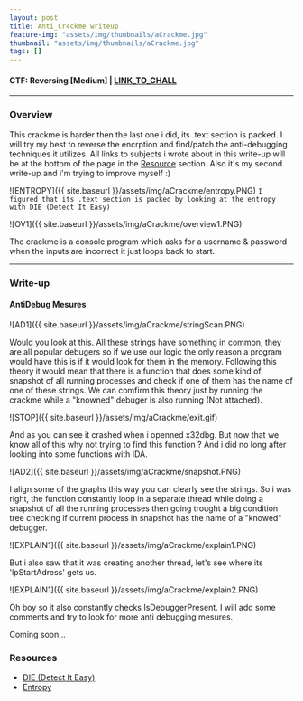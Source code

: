 ```yaml
---
layout: post
title: Anti_Cr4ckme writeup
feature-img: "assets/img/thumbnails/aCrackme.jpg"
thumbnail: "assets/img/thumbnails/aCrackme.jpg"
tags: []
---
```


<h4>CTF: Reversing [Medium] | <a href="https://crackmes.one/crackme/600098f733c5d42c3d0166c8">LINK_TO_CHALL</a> </h4>

<hr>

### Overview

This crackme is harder then the last one i did, its .text section is packed. I will try my best to reverse the encrption and find/patch the anti-debugging techniques it utilizes. All links to subjects i wrote about in this write-up will be at the bottom of the page in the <a href="#Resource">Resource</a> section. Also it's my second write-up and i'm trying to improve myself :)

![ENTROPY]({{ site.baseurl }}/assets/img/aCrackme/entropy.PNG)
`I figured that its .text section is packed by looking at the entropy with DIE (Detect It Easy)`

![OV1]({{ site.baseurl }}/assets/img/aCrackme/overview1.PNG)

The crackme is a console program which asks for a username & password when the inputs are incorrect it just loops back to start.

<hr>

### Write-up

#### AntiDebug Mesures

![AD1]({{ site.baseurl }}/assets/img/aCrackme/stringScan.PNG)

Would you look at this. All these strings have something in common, they are all popular debugers so if we use our logic the only reason a program would have this is if it would look for them in the memory. Following this theory it would mean that there is a function that does some kind of snapshot of all running processes and check if one of them has the name of one of these strings. We can comfirm this theory just by running the crackme while a "knowned" debuger is also running (Not attached).

![STOP]({{ site.baseurl }}/assets/img/aCrackme/exit.gif)

And as you can see it crashed when i openned x32dbg. But now that we know all of this why not trying to find this function ? And i did no long after looking into some functions with IDA.

![AD2]({{ site.baseurl }}/assets/img/aCrackme/snapshot.PNG)

I align some of the graphs this way you can clearly see the strings. So i was right, the function constantly loop in a separate thread while doing a snapshot of all the running processes then going trought a big condition tree checking if current process in snapshot has the name of a "knowed" debugger.

![EXPLAIN1]({{ site.baseurl }}/assets/img/aCrackme/explain1.PNG)

But i also saw that it was creating another thread, let's see where its 'lpStartAdress' gets us.

![EXPLAIN1]({{ site.baseurl }}/assets/img/aCrackme/explain2.PNG)

Oh boy so it also constantly checks IsDebuggerPresent. I will add some comments and try to look for more anti debugging mesures.

Coming soon...

### Resources

- <a href="http://www.ntinfo.biz/index.html">DIE (Detect It Easy)</a>
- <a href="https://en.wikipedia.org/wiki/Entropy_(computing)">Entropy</a>